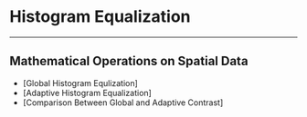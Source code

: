 # Histogram Equalization
---

## Mathematical Operations on Spatial Data
- [Global Histogram Equlization]
- [Adaptive Histogram Equalization]
- [Comparison Between Global and Adaptive Contrast]
